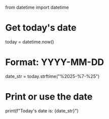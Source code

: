 from datetime import datetime

# Get today's date
today = datetime.now()

# Format: YYYY-MM-DD
date_str = today.strftime("%2025-%7-%25")

# Print or use the date
print(f"Today's date is: {date_str}")
